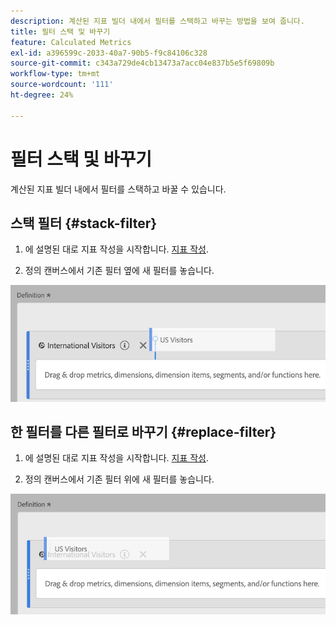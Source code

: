 ```yaml
---
description: 계산된 지표 빌더 내에서 필터를 스택하고 바꾸는 방법을 보여 줍니다.
title: 필터 스택 및 바꾸기
feature: Calculated Metrics
exl-id: a396599c-2033-40a7-90b5-f9c84106c328
source-git-commit: c343a729de4cb13473a7acc04e837b5e5f69809b
workflow-type: tm+mt
source-wordcount: '111'
ht-degree: 24%

---
```


# 필터 스택 및 바꾸기

계산된 지표 빌더 내에서 필터를 스택하고 바꿀 수 있습니다.

## 스택 필터 {#stack-filter}

1. 에 설명된 대로 지표 작성을 시작합니다. [지표 작성](/help/components/calc-metrics/cm-workflow/cm-build-metrics.md).

1. 정의 캔버스에서 기존 필터 옆에 새 필터를 놓습니다.

![기존 해외 방문자 수 옆에 미국 방문자 지표를 보여주는 정의 캔버스.](assets/cm_stack_seg.png)

## 한 필터를 다른 필터로 바꾸기 {#replace-filter}

1. 에 설명된 대로 지표 작성을 시작합니다. [지표 작성](/help/components/calc-metrics/cm-workflow/cm-build-metrics.md).

1. 정의 캔버스에서 기존 필터 위에 새 필터를 놓습니다.

![미국 방문자가 국제 방문자 지표 상단에 드롭된 것을 보여주는 정의 캔버스.](assets/cm_replace_seg.png)
